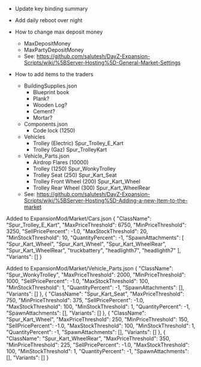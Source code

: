 * Update key binding summary

* Add daily reboot over night

* How to change max deposit money
  * MaxDepositMoney
  * MaxPartyDepositMoney
  * See: https://github.com/salutesh/DayZ-Expansion-Scripts/wiki/%5BServer-Hosting%5D-General-Market-Settings

* How to add items to the traders
  * BuildingSupplies.json
    * Blueprint book
    * Plank?
    * Wooden Log?
    * Cement?
    * Mortar?
  * Components.json
    * Code lock (1250)
  * Vehicles
    * Trolley (Electric) Spur_Trolley_E_Kart
    * Trolley (Gaz) Spur_TrolleyKart
  * Vehicle_Parts.json
    * Airdrop Flares (10000)
    * Trolley (1250) Spur_WonkyTrolley
    * Trolley Seat (250) Spur_Kart_Seat
    * Trolley Front Wheel (200) Spur_Kart_Wheel
    * Trolley Rear Wheel (300) Spur_Kart_WheelRear
  * See: https://github.com/salutesh/DayZ-Expansion-Scripts/wiki/%5BServer-Hosting%5D-Adding-a-new-Item-to-the-market

Added to ExpansionMod/Market/Cars.json
        {
            "ClassName": "Spur_Trolley_E_Kart",
            "MaxPriceThreshold": 6750,
            "MinPriceThreshold": 3250,
            "SellPricePercent": -1.0,
            "MaxStockThreshold": 20,
            "MinStockThreshold": 10,
            "QuantityPercent": -1,
            "SpawnAttachments": [
                "Spur_Kart_Wheel",
                "Spur_Kart_Wheel",
                "Spur_Kart_WheelRear",
                "Spur_Kart_WheelRear",
                "truckbattery",
                "headlighth7",
                "headlighth7"
            ],
            "Variants": []
        }  
        
Added to ExpansionMod/Market/Vehicle_Parts.json
        {
            "ClassName": "Spur_WonkyTrolley",
            "MaxPriceThreshold": 2000,
            "MinPriceThreshold": 1000,
            "SellPricePercent": -1.0,
            "MaxStockThreshold": 100,
            "MinStockThreshold": 1,
            "QuantityPercent": -1,
            "SpawnAttachments": [],
            "Variants": []
        },
        {
            "ClassName": "Spur_Kart_Seat",
            "MaxPriceThreshold": 750,
            "MinPriceThreshold": 375,
            "SellPricePercent": -1.0,
            "MaxStockThreshold": 100,
            "MinStockThreshold": 1,
            "QuantityPercent": -1,
            "SpawnAttachments": [],
            "Variants": []
        },
        {
            "ClassName": "Spur_Kart_Wheel",
            "MaxPriceThreshold": 250,
            "MinPriceThreshold": 150,
            "SellPricePercent": -1.0,
            "MaxStockThreshold": 100,
            "MinStockThreshold": 1,
            "QuantityPercent": -1,
            "SpawnAttachments": [],
            "Variants": []
        },
        {
            "ClassName": "Spur_Kart_WheelRear",
            "MaxPriceThreshold": 350,
            "MinPriceThreshold": 225,
            "SellPricePercent": -1.0,
            "MaxStockThreshold": 100,
            "MinStockThreshold": 1,
            "QuantityPercent": -1,
            "SpawnAttachments": [],
            "Variants": []
        }

